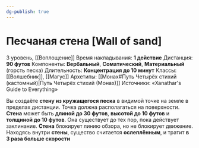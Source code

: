 ```yaml
---
dg-publish: true
---
```

# Песчаная стена [Wall of sand]
3 уровень, [[Воплощение]]
Время накладывания: **1 действие**
Дистанция: **90 футов**
Компоненты: **Вербальный**, **Соматический**, **Материальный** (горсть песка)
Длительность: **Концентрация до 10 минут**
Классы: [[Волшебник]], [[Магус]]
Архетипы: [[Монах#Путь Четырёх стихий (кастомный)|Путь Четырёх стихий (Монах)]]
Источники: «Xanathar's Guide to Everything»

Вы создаёте **стену из кружащегося песка** в видимой точке на земле в пределах дистанции. Точка должна располагаться на поверхности. **Стена** может быть **длиной до 30 футов**, **высотой до 10 футов** и **толщиной до 10 футов**. Она существует до тех пор, пока действует заклинание. **Стена** блокирует линию обзора, но не блокирует движение. Находясь внутри **стены**, существо считается **ослеплённым**, и тратит **в 3 раза больше скорости**